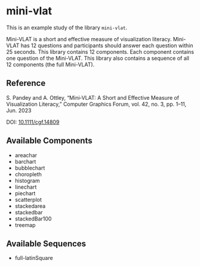 
# mini-vlat

This is an example study of the library `mini-vlat`.

Mini-VLAT is a short and effective measure of visualization literacy. Mini-VLAT has 12 questions and participants should answer each question within 25 seconds. This library contains 12 components. Each component contains one question of the Mini-VLAT. This library also contains a sequence of all 12 components (the full Mini-VLAT).

## Reference

S. Pandey and A. Ottley, “Mini‐VLAT: A Short and Effective Measure of Visualization Literacy,” Computer Graphics Forum, vol. 42, no. 3, pp. 1–11, Jun. 2023

DOI: [10.1111/cgf.14809](https://doi.org/10.1111/cgf.14809)



## Available Components

- areachar
- barchart
- bubblechart
- choropleth
- histogram
- linechart
- piechart
- scatterplot
- stackedarea
- stackedbar
- stackedBar100
- treemap

## Available Sequences

- full-latinSquare
